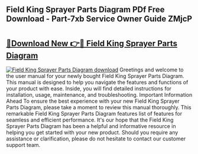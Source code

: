 ## Field King Sprayer Parts Diagram PDf Free Download - Part-7xb Service Owner Guide ZMjcP

# <h2><a href="http://dfklz4.blite.top/?on=Field+King+Sprayer+Parts+Diagram">🔗Download New 👉🔴 Field King Sprayer Parts Diagram</a></h2>

[![Field King Sprayer Parts Diagram download](https://i.imgur.com/lujVjoI.png)](http://dfklz4.blite.top/?on=Field+King+Sprayer+Parts+Diagram)
Greetings and welcome to the user manual for your newly bought Field King Sprayer Parts Diagram. This manual is designed to help you navigate the features and functions of your product with ease. Inside, you will find detailed instructions for installation, usage, maintenance, and troubleshooting. Important Information Ahead To ensure the best experience with your new Field King Sprayer Parts Diagram, please take a moment to review this manual thoroughly. This remarkable Field King Sprayer Parts Diagram features list of features for seamless and efficient performance. It's our hope that the Field King Sprayer Parts Diagram has been a helpful and informative resource in helping you get started with your new product. Should you require any assistance or clarification, please do not hesitate to contact our customer support team.
